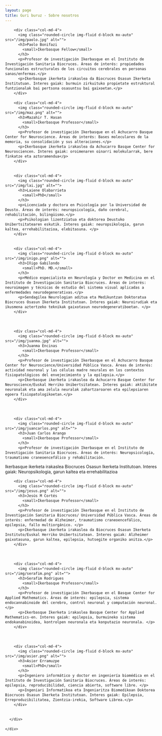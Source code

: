 ```yaml
---
layout: page
title: Guri buruz - Sobre nosotros
---
```


<div class="container">
      <div class="row">

        <div class="col-md-4">
          <img class="rounded-circle img-fluid d-block mx-auto" src="/img/paolo.jpg" alt="">
          <h3>Paolo Bonifazi
            <small>Ikerbasque Fellow</small>
          </h3>
          <p>Profesor de investigación Ikerbasque en el Instituto de Investigación Sanitaria Biocruces. Áreas de interés: propiedades funcionales estructurales de los circuitos cerebrales en personas sanas/enfermas.</p>
          <p>Ikerbasque ikerketa irakaslea da Biocruces Osasun Ikerketa Institutuan. Interes gaiak: burmuin zirkuituko propietate estruktural funtzionalak bai pertsona osasuntsu bai gaixoetan.</p>
        </div>

        <div class="col-md-4">
          <img class="rounded-circle img-fluid d-block mx-auto" src="/img/maz.png" alt="">
          <h3>Mazahir T. Hasan
            <small>Ikerbasque Professor</small>
          </h3>
          <p>Profesor de investigación Ikerbasque en el Achucarro Basque Center for Neuroscience. Áreas de interés: Bases moleculares de la memoria, su consolidación y sus alteraciones.</p>
          <p>Ikerbasque ikerketa irakaslea da Achucarro Basque Center for Neurosciencen. Interes gaiak: oroimenaren oinarri molekularrak, bere finkatze eta aztoramendua</p>
        </div>


        <div class="col-md-4">
          <img class="rounded-circle img-fluid d-block mx-auto" src="/img/lai.jpg" alt="">
          <h3>Laiene Olabarrieta
            <small>PhD</small>
          </h3>
          <p>Licenciada y doctora en Psicología por la Universidad de Deusto. Áreas de interés: neuropsicología, daño cerebral, rehabilitación, bilingüismo.</p>
          <p>Psikologian lizentziatua eta doktorea Deustuko Unibertsitatearen eskutik. Interes gaiak: neuropsikologia, garun kaltea, errehabilitazioa, elebitasuna. </p>
        </div>


        <div class="col-md-4">
          <img class="rounded-circle img-fluid d-block mx-auto" src="/img/inigo.png" alt="">
          <h3>Iñigo Gabilondo
            <small>PhD. MD.</small>
          </h3>
          <p>Médico especialista en Neurología y Doctor en Medicina en el Instituto de Investigación Sanitaria Biocruces. Áreas de interés: neuroimagen y técnicas de estudio del sistema visual aplicadas a enfermedades neurodegenerativas.</p>
          <p>Sendagilea Neurologian aditua eta Medikuntzan Doktoratua Biocruces Osasun Ikerketa Institutoan. Interes gaiak: Neuroirudiak eta ikusmena aztertzeko teknikak gaixotasun neurodegeneratiboetan. </p>
        </div>



        <div class="col-md-4">
          <img class="rounded-circle img-fluid d-block mx-auto" src="/img/juanma.jpg" alt="">
          <h3>Juanma Encinas
            <small>Ikerbasque Professor</small>
          </h3>
          <p>Profesor de investigación Ikerbasque en el Achucarro Basque Center for Neuroscience/Universidad Pública Vasca. Áreas de interés: actividad neuronal y las células madre neurales en los contextos fisiopatológicos del envejecimiento y la epilepsia.</p>
          <p>Ikerbasque ikerketa irakaslea da Achucarro Basque Center for Neuroscience/Euskal Herriko Unibertsitatean. Interes gaiak: aktibitate neuronalak eta ama zelula neuralak zahartzaroaren eta epilepsiaren egoera fisiopatologikoetan.</p>
        </div>



        <div class="col-md-4">
          <img class="rounded-circle img-fluid d-block mx-auto" src="/img/juancarlos.png" alt="">
          <h3>Juan Carlos Arango
            <small>Ikerbasque Professor</small>
          </h3>
          <p>Profesor de investigación Ikerbasque en el Instituto de Investigación Sanitaria Biocruces. Áreas de interés: Neuropsicología, traumatismo craneoencefálico y rehabilitación.
</p>
          <p>Ikerbasque ikerketa irakaslea Biocruces Osasun Ikerketa Institutoan. Interes gaiak: Neuropsikologia, garun kaltea eta errehabilitazioa</p>
        </div>



        <div class="col-md-4">
          <img class="rounded-circle img-fluid d-block mx-auto" src="/img/jesus.png" alt="">
          <h3>Jesús M Cortés
            <small>Ikerbasque Professor</small>
          </h3>
          <p>Profesor de investigación Ikerbasque en el Instituto de Investigación Sanitaria Biocruces/ Universidad Pública Vasca. Áreas de interés: enfermedad de Alzheimer, traumatismo craneoencefálico, epilepsia, fallo multiorgánico. </p>
          <p>Ikerbasque ikerketa irakaslea da Biocruces Osasun Ikerketa Instituto/Euskal Herriko Unibertsitatean. Interes gaiak: Alzheimer gaixotasuna, garun kaltea, epilepsia, hutsegite organiko anitza.</p>
        </div>



        <div class="col-md-4">
          <img class="rounded-circle img-fluid d-block mx-auto" src="/img/serafim.png" alt="">
          <h3>Serafim Rodrigues
            <small>Ikerbasque Professor</small>
          </h3>
          <p>Profesor de investigación Ikerbasque en el Basque Center for Applied Mathematics. Áreas de interés: epilepsia, sistema endocannabinoide del cerebro, control neuronal y computación neuronal. </p>
          <p>Ikerbasque Ikerketa irakaslea Basque Center for Applied Mathematics-en. Interes gaiak: epilepsia, burmuineko sistema endokanabinoidea, kontrolpen neuronala eta konputazio neuronala. </p>
        </div>



        <div class="col-md-4">
          <img class="rounded-circle img-fluid d-block mx-auto" src="/img/asier.png" alt="">
          <h3>Asier Erramuzpe
            <small>PhD</small>
          </h3>
          <p>Ingeniero informático y doctor en ingeniería biomédica en el Instituto de Investigación Sanitaria Biocruces. Áreas de interés: epilepsia, reproducibilidad, ciencia abierta, software libre. </p>
          <p>Ingeniari Informatikoa eta Ingeniaritza Biomedikoan Doktorea Biocruces Osasun Ikerketa Institutoan. Interes gaiak: Epilepsia, Erreproduzibilitatea, Zientzia-irekia, Software Librea.</p>
        </div>


      </div>

    </div>

